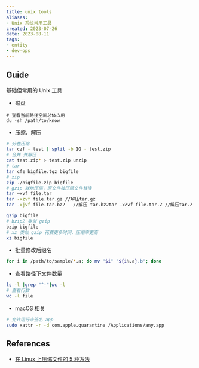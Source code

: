 ```yaml
---
title: unix tools
aliases:
- Unix 系统常用工具
created: 2023-07-26
date: 2023-08-11
tags:
- entity
- dev-ops
---
```

## Guide

基础但常用的 Unix 工具

- 磁盘

```
# 查看当前路径空间总体占用
du -sh /path/to/know
```

- 压缩、解压

```bash
# 分卷压缩
tar czf - test | split -b 1G - test.zip
# 合并 并解压
cat test.zip* > test.zip unzip
# tar
tar cfz bigfile.tgz bigfile
# zip 
zip ./bigfile.zip bigfile
# gzip 就地压缩，原文件被压缩文件替换
tar –xvf file.tar
tar -xzvf file.tar.gz //解压tar.gz
tar -xjvf file.tar.bz2   //解压 tar.bz2tar –xZvf file.tar.Z //解压tar.Z

gzip bigfile
# bzip2 类似 gzip
bzip bigfile
# xz 类似 gzip 花费更多时间，压缩率更高
xz bigfile
```

- 批量修改后缀名

```bash
for i in /path/to/sample/*.a; do mv "$i" "${i%.a}.b"; done
```

- 查看路径下文件数量

```bash
ls -l |grep "^-"|wc -l
# 查看行数 
wc -l file
```

- macOS 相关

```bash
# 允许运行未签名 app
sudo xattr -r -d com.apple.quarantine /Applications/any.app
```

## References

- [在 Linux 上压缩文件的 5 种方法](https://linux.cn/article-12190-1.html)